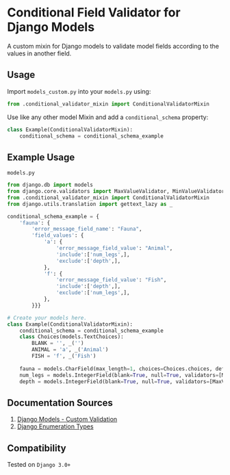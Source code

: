 # Conditional Field Validator for Django Models
A custom mixin for Django models to validate model fields according to the values in another field.

## Usage
Import `models_custom.py` into your `models.py` using:
```python
from .conditional_validator_mixin import ConditionalValidatorMixin
```
Use like any other model Mixin and add a `conditional_schema` property:
```python
class Example(ConditionalValidatorMixin):
    conditional_schema = conditional_schema_example
```

## Example Usage
`models.py`
```python
from django.db import models
from django.core.validators import MaxValueValidator, MinValueValidator
from .conditional_validator_mixin import ConditionalValidatorMixin
from django.utils.translation import gettext_lazy as _

conditional_schema_example = {
    'fauna': {
        'error_message_field_name': "Fauna",
        'field_values': {
            'a': {
                'error_message_field_value': "Animal",
                'include':['num_legs',],
                'exclude':['depth',],
            },
            'f': {
                'error_message_field_value': "Fish",
                'include':['depth',],
                'exclude':['num_legs',],
            },
        }}}

# Create your models here.
class Example(ConditionalValidatorMixin):
    conditional_schema = conditional_schema_example
    class Choices(models.TextChoices):
        BLANK = '', _('')
        ANIMAL = 'a', _('Animal')
        FISH = 'f', _('Fish')
        
    fauna = models.CharField(max_length=1, choices=Choices.choices, default=Choices.BLANK)
    num_legs = models.IntegerField(blank=True, null=True, validators=[MinValueValidator(0)])
    depth = models.IntegerField(blank=True, null=True, validators=[MaxValueValidator(0)])
``` 

## Documentation Sources
1. [Django Models - Custom Validation](https://docs.djangoproject.com/en/3.1/ref/models/instances/#validating-objects)
2. [Django Enumeration Types](https://docs.djangoproject.com/en/3.1/ref/models/fields/#enumeration-types)

## Compatibility
Tested on `Django 3.0+`
